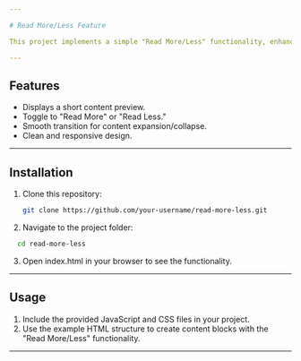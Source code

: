 ```yaml
---

# Read More/Less Feature

This project implements a simple "Read More/Less" functionality, enhancing user experience by showing concise previews of content with expandable options.

---
```


## Features

- Displays a short content preview.
- Toggle to "Read More" or "Read Less."
- Smooth transition for content expansion/collapse.
- Clean and responsive design.

---

## Installation

1. Clone this repository:
   ```bash
   git clone https://github.com/your-username/read-more-less.git
   ```
2. Navigate to the project folder:
```bash
  cd read-more-less
```
3. Open index.html in your browser to see the functionality.

---

## Usage

1. Include the provided JavaScript and CSS files in your project.
2. Use the example HTML structure to create content blocks with the "Read More/Less" functionality.

---
